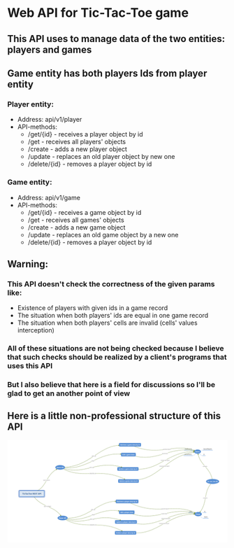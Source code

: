 # Web API for Tic-Tac-Toe game

## This API uses to manage data of the two entities: players and games

## Game entity has both players Ids from player entity

### Player entity:

- Address: api/v1/player
- API-methods:
  - /get/{id} - receives a player object by id
  - /get - receives all players' objects
  - /create - adds a new player object
  - /update - replaces an old player object by new one
  - /delete/{id} - removes a player object by id

### Game entity:

- Address: api/v1/game
- API-methods:
  - /get/{id} - receives a game object by id
  - /get - receives all games' objects
  - /create - adds a new game object
  - /update - replaces an old game object by a new one
  - /delete/{id} - removes a player object by id

## Warning:
### This API doesn't check the correctness of the given params like:
- Existence of players with given ids in a game record
- The situation when both players' ids are equal in one game record
- The situation when both players' cells are invalid (cells' values interception)

### All of these situations are not being checked because I believe that such checks should be realized by a client's programs that uses this API
### But I also believe that here is a field for discussions so I'll be glad to get an another point of view

## Here is a little non-professional structure of this API
![img.png](img.png)